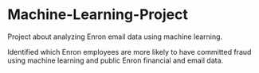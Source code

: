 # Machine-Learning-Project
Project about analyzing Enron email data using machine learning.

Identified which Enron employees are more likely to have committed fraud using machine learning and public Enron financial and email data.
